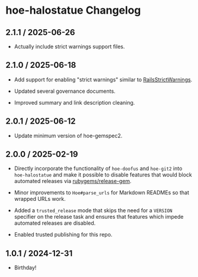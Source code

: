 # hoe-halostatue Changelog

## 2.1.1 / 2025-06-26

- Actually include strict warnings support files.

## 2.1.0 / 2025-06-18

- Add support for enabling "strict warnings" similar to
  [RailsStrictWarnings][rsw].

- Updated several governance documents.

- Improved summary and link description cleaning.

## 2.0.1 / 2025-06-12

- Update minimum version of hoe-gemspec2.

## 2.0.0 / 2025-02-19

- Directly incorporate the functionality of `hoe-doofus` and `hoe-git2` into
  `hoe-halostatue` and make it possible to disable features that would block
  automated releases via [rubygems/release-gem][trusted].

- Minor improvements to `Hoe#parse_urls` for Markdown READMEs so that wrapped
  URLs work.

- Added a `trusted_release` mode that skips the need for a `VERSION` specifier
  on the release task and ensures that features which impede automated releases
  are disabled.

- Enabled trusted publishing for this repo.

## 1.0.1 / 2024-12-31

- Birthday!

[rsw]: https://github.com/rails/rails/blob/66732971111a62e5940268e1daf7d413c72a234f/tools/strict_warnings.rb
[trusted]: https://github.com/rubygems/release-gem
